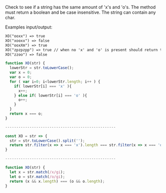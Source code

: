 Check to see if a string has the same amount of 'x's and 'o's. The method must return a boolean and be case insensitive. The string can contain any char.

Examples input/output:
```html
XO("ooxx") => true
XO("xooxx") => false
XO("ooxXm") => true
XO("zpzpzpp") => true // when no 'x' and 'o' is present should return true
XO("zzoo") => false
```

```js
function XO(str) {
  lowerStr = str.toLowerCase();
  var x = 0;
  var o = 0;
  for ( var i=0; i<lowerStr.length; i++ ) {
    if( lowerStr[i] === 'x' ){
      x++;
    } else if( lowerStr[i] === 'o' ){
      o++;
    } 
  }
  return x === o;
}

--------------------------------------------------

const XO = str => {
  str = str.toLowerCase().split('');
  return str.filter(x => x === 'x').length === str.filter(x => x === 'o').length;
}

--------------------------------------------------

function XO(str) {
  let x = str.match(/x/gi);
  let o = str.match(/o/gi);
  return (x && x.length) === (o && o.length);
}
